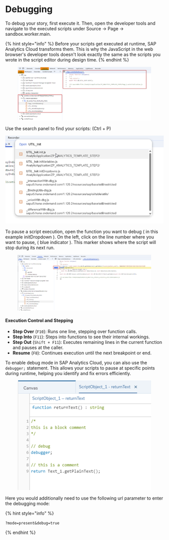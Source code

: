 # Debugging

To debug your story, first execute it. Then, open the developer tools and navigate to the executed scripts under Source -> Page -> sandbox.worker.main.

{% hint style="info" %}
Before your scripts get executed at runtime, SAP Analytics Cloud transforms them. This is why the JavaScript in the web browser's developer tools doesn't look exactly the same as the scripts you wrote in the script editor during design time.
{% endhint %}

<figure><img src="../.gitbook/assets/image (6).png" alt=""><figcaption></figcaption></figure>

Use the search panel to find your scripts: (Ctrl + P)

![](<../.gitbook/assets/image (7).png>)

To pause a script execution, open the function you want to debug ( in this example initDropdown ). On the left, click on the line number where you want to pause, ( blue indicator ). This marker shows where the script will stop during its next run.

<figure><img src="../.gitbook/assets/image (8).png" alt=""><figcaption></figcaption></figure>

#### **Execution Control and Stepping**

* **Step Over** (`F10`): Runs one line, stepping over function calls.
* **Step Into** (`F11`): Steps into functions to see their internal workings.
* **Step Out** (`Shift + F11`): Executes remaining lines in the current function and pauses at the caller.
* **Resume** (`F8`): Continues execution until the next breakpoint or end.





To enable debug mode in SAP Analytics Cloud, you can also use the `debugger;` statement. This allows your scripts to pause at specific points during runtime, helping you identify and fix errors efficiently.



<figure><img src="../.gitbook/assets/image (9).png" alt=""><figcaption></figcaption></figure>

Here you would additionally need to use the following url parameter to enter the debugging mode:

{% hint style="info" %}
```
?mode=present&debug=true
```
{% endhint %}

